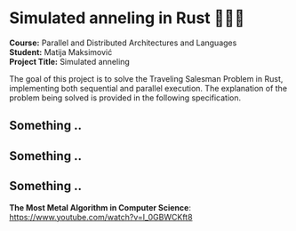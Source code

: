 # Simulated anneling in Rust 👨🏻‍🏭

**Course:** Parallel and Distributed Architectures and Languages  
**Student:** Matija Maksimović  
**Project Title:** Simulated anneling 

The goal of this project is to solve the Traveling Salesman Problem in Rust, implementing both sequential and parallel execution. The explanation of the problem being solved is provided in the following specification.
## Something ..
## Something ..
## Something ..

**The Most Metal Algorithm in Computer Science**: https://www.youtube.com/watch?v=I_0GBWCKft8




